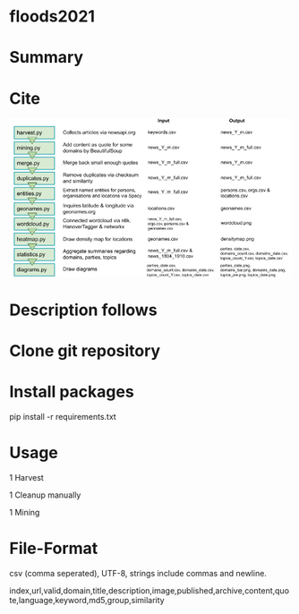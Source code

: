 # floods2021

# Summary

# Cite

![workflow](https://github.com/newsWhisperer/floods2021/blob/main/images/workflow.png?raw=true)

# Description follows

# Clone git repository

# Install packages

pip install -r requirements.txt

# Usage

1 Harvest

1 Cleanup manually

1 Mining


# File-Format
csv (comma seperated), UTF-8, strings include commas and newline.


index,url,valid,domain,title,description,image,published,archive,content,quote,language,keyword,md5,group,similarity


